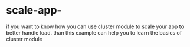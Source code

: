 # scale-app-
if you want to know how you can use cluster module to scale your app to better handle load.
than this example can help you to learn the basics of cluster module
